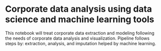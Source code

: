 # Corporate data analysis using data science and machine learning tools

This notebook will treat corporate data extraction and modeling following the needs of corporate data analysis and visualization.
Pipeline follows steps by: extraction, analysis, and imputation helped by machine learning.
